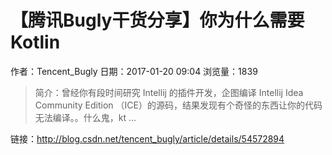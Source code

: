 # 【腾讯Bugly干货分享】你为什么需要 Kotlin
作者：Tencent_Bugly
日期：2017-01-20 09:04
浏览量：1839
> 简介：曾经你有段时间研究 Intellij 的插件开发，企图编译 Intellij Idea Community Edition （ICE）的源码，结果发现有个奇怪的东西让你的代码无法编译。。什么鬼，kt ...

 链接：http://blog.csdn.net/tencent_bugly/article/details/54572894
